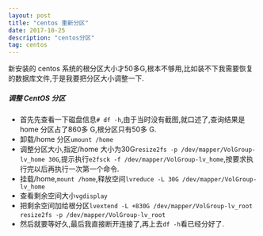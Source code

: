 ```yaml
---
layout: post
title: "centos 重新分区"
date: 2017-10-25
description: "centos分区"
tag: centos 
---   
```

新安装的 centos 系统的根分区大小才50多G,根本不够用,比如装不下我需要恢复的数据库文件,于是我要把分区大小调整一下.
##### 调整 CentOS 分区
- 首先先查看一下磁盘信息`# df -h`,由于当时没有截图,就口述了,查询结果是 home 分区占了860多 G,根分区只有50多 G.
- 卸载/home 分区`umount /home`
- 调整分区大小,指定/home 大小为30G`resize2fs -p /dev/mapper/VolGroup-lv_home 30G`,提示执行`e2fsck -f /dev/mapper/VolGroup-lv_home`,按要求执行完以后再执行一次第一个命令.
- 挂载/home,`mount /home`,释放空间`lvreduce -L 30G /dev/mapper/VolGroup-lv_home`
- 查看剩余空间大小`vgdisplay`
- 把剩余空间加给根分区`lvextend -L +830G /dev/mapper/VolGroup-lv_root` `resize2fs -p /dev/mapper/VolGroup-lv_root`
- 然后就要等好久,最后我直接断开连接了,再上去`df -h`看已经分好了.
